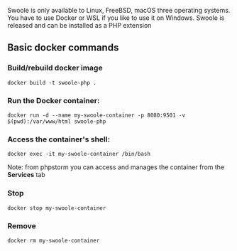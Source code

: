 Swoole is only available to Linux, FreeBSD, macOS three operating systems. You have to use Docker or WSL if you like to use it on Windows. Swoole is released and can be installed as a PHP extension

## Basic docker commands
### Build/rebuild docker image
```shell
docker build -t swoole-php .
```

### Run the Docker container:
````shell
docker run -d --name my-swoole-container -p 8080:9501 -v $(pwd):/var/www/html swoole-php
````

### Access the container's shell:
```shell
docker exec -it my-swoole-container /bin/bash
```
Note: from phpstorm you can access and manages the container from the **Services** tab 

### Stop 
```shell
docker stop my-swoole-container
```

### Remove
```shell
docker rm my-swoole-container
```